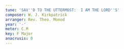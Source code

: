 ```yaml
---
tune: 'SAV''D TO THE UTTERMOST:  I AM THE LORD''S'
composer: W. J. Kirkpatrick
arranger: Rev. Theo. Monod
year: '-'
meter: C.M
key: F Major
anacrusis: 0
---
```

